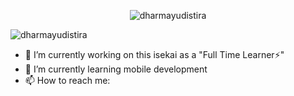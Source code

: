 <p align="center"> <img src="https://komarev.com/ghpvc/?username=dharmayudistira" alt="dharmayudistira" /> </p>

<p>
    <img align="center" src="https://github-readme-stats.vercel.app/api?username=dharmayudistira&show_icons=true" alt="dharmayudistira" />
</p>

- 🔭 I’m currently working on this isekai as a "Full Time Learner⚡" 
- 🌱 I’m currently learning mobile development
- 📫 How to reach me: 
